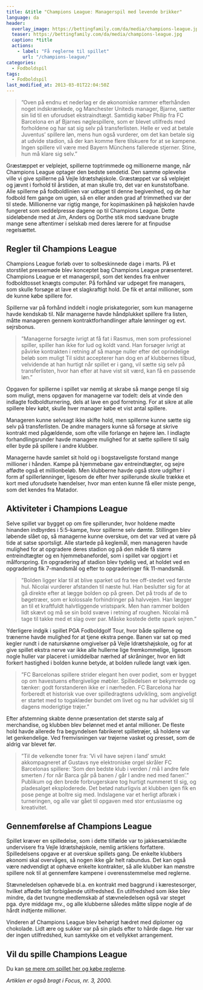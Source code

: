 ```yaml
---
title: &title "Champions League: Managerspil med levende brikker"
language: da
header:
  overlay_image: https://bettingfamily.com/da/media/champions-league.jpg
  teaser: https://bettingfamily.com/da/media/champions-league.jpg
  caption: *title
  actions:
    - label: "Få reglerne til spillet"
      url: "/champions-league/"
categories:
  - Fodboldspil
tags:
  - Fodboldspil
last_modified_at: 2013-03-01T22:04:50Z
---
```


> ”Oven på endnu et nederlag er de økonomiske rammer efterhånden noget indskrænkede, og Manchester Uniteds manager, Bjarne, sætter sin lid til en uforudset ekstraindtægt. Samtidig køber Philip fra FC Barcelona en af Bjarnes nøglespillere, som er blevet utilfreds med forholdene og har sat sig selv på transferlisten. Helle er ved at betale Juventus’ spillere løn, mens hun også vurderer, om det kan betale sig at udvide stadion, så der kan komme flere tilskuere for at se kampene. Ingen spillere vil være med Bayern Münchens fallerede stjerner. Stine, hun må klare sig selv.”

Græstæppet er velplejet, spillerne toptrimmede og millionerne mange, når Champions League optager den bedste sendetid. Den samme oplevelse ville vi give spillerne på Vejle Idrætshøjskole. Græstæppet var så velplejet og jævnt i forhold til årstiden, at man skulle tro, det var en kunststofbane. Alle spillerne på fodboldlinien var udtaget til denne begivenhed, og de har fodbold fem gange om ugen, så en eller anden grad af trimmethed var der til stede. Millionerne var rigtig mange, for kopimaskinen på højskolen havde fungeret som seddelpresse dagene op til Champions League. Dette sideløbende med at Jim, Anders og Dorthe stik mod sædvane brugte mange sene aftentimer i selskab med deres lærere for at finpudse regelsættet.

## Regler til Champions League

Champions League forløb over to solbeskinnede dage i marts. På et storstilet pressemøde blev konceptet bag Champions League præsenteret. Champions League er et managerspil, som det kendes fra enhver fodboldtosset knægts computer. På forhånd var udpeget fire managers, som skulle forsøge at lave et slagkraftigt hold. De fik et antal millioner, som de kunne købe spillere for.

Spillerne var på forhånd inddelt i nogle priskategorier, som kun managerne havde kendskab til. Når managerne havde håndplukket spillere fra listen, måtte manageren gennem kontraktforhandlinger aftale lønninger og evt. sejrsbonus.

> ”Managerne forsøgte ivrigt at få fat i Rasmus, men som professionel spiller, spiller han ikke for lud og koldt vand. Han forsøger ivrigt at påvirke kontrakten i retning af så mange nuller efter det oprindelige beløb som muligt Til sidst accepterer han dog en af klubbernes tilbud, velvidende at han hurtigt når spillet er i gang, vil sætte sig selv på transferlisten, hvor han efter at have vist sit værd, kan få en passende løn.”

Opgaven for spillerne i spillet var nemlig at skrabe så mange penge til sig som muligt, mens opgaven for managerne var todelt: dels at vinde den indlagte fodboldturnering, dels at lave en god forretning. For at sikre at alle spillere blev købt, skulle hver manager købe et vist antal spillere.

Manageren kunne selvsagt ikke skifte hold, men spillerne kunne sætte sig selv på transferlisten. De andre managers kunne så forsøge at skrive kontrakt med pågældende, som ofte ville forlange en højere løn. I indlagte forhandlingsrunder havde managere mulighed for at sætte spillere til salg eller byde på spillere i andre klubber.

Managerne havde samlet sit hold og i bogstaveligste forstand mange millioner i hånden. Kampe på hjemmebane gav entreindtægter, og sejre affødte også et millionbeløb. Men klubberne havde også store udgifter i form af spillerlønninger, ligesom de efter hver spillerunde skulle trække et kort med uforudsete hændelser, hvor man enten kunne få eller miste penge, som det kendes fra Matador.

## Aktiviteter i Champions League

Selve spillet var bygget op om fire spillerunder, hvor holdene mødte hinanden indbyrdes i 5:5-kampe, hvor spillerne selv dømte. Stillingen blev løbende slået op, så managerne kunne overskue, om det var ved at være på tide at satse sportsligt. Alle startede på keglemål, men manageren havde mulighed for at opgradere deres stadion og på den måde få større entreindtægter og en hjemmebanefordel, som i spillet var opgjort i et målforspring. En opgradering af stadion blev tydelig ved, at holdet ved en opgradering fik 7-mandsmål og efter to opgraderinger fik 11-mandsmål.

> ”Bolden ligger klar til at blive sparket ud fra tee off-stedet ved første hul. Nicolai vurderer afstanden til næste hul. Han beslutter sig for at gå direkte efter at lægge bolden op på green. Det på trods af de to bøgetræer, som er kolossale forhindringer på halvvejen. Han lægger an til et kraftfuldt halvtliggende vristspark. Men han rammer bolden lidt skævt og må se sin bold svæve i retning af roughen. Nicolai må tage til takke med et slag over par. Måske kostede dette spark sejren.”

Yderligere indgik i spillet PGA Fodboldgolf Tour, hvor både spillerne og trænerne havde mulighed for at tjene ekstra penge. Banen var sat op med kegler rundt i de naturskønne omgivelser på Vejle Idrætshøjskole, og for at give spillet ekstra nerve var ikke alle hullerne lige fremkommelige, ligesom nogle huller var placeret i umiddelbar nærhed af skråninger, hvor en lidt forkert hastighed i bolden kunne betyde, at bolden rullede langt væk igen.

> ”FC Barcelonas spillere strider elegant hen over podiet, som er bygget op om havestuens eftergivelige møbler. Spilledelsen er bekymrede og tænker: godt forstanderen ikke er i nærheden. FC Barcelona har forberedt et historisk vue over spilledragtens udvikling, som angiveligt er startet med to togaklæder bundet om livet og nu har udviklet sig til dagens moderigtige trøjer.”

Efter afstemning skabte denne præsentation det største salg af merchandise, og klubben blev belønnet med et antal millioner. De fleste hold havde allerede fra begyndelsen fabrikeret spilletrøjer, så holdene var let genkendelige. Ved fremvisningen var trøjerne vasket og presset, som de aldrig var blevet før.

> ”Til de velkendte toner fra: ’Vi vil have sejren i land’ smukt akkompagneret af Gustavs nye elektroniske orgel skråler FC Barcelonas spillere: ’Som den bedste klub i verden / må I andre føle smerten / for når Barca går på banen / går I andre ned med fanen’.” Publikum og den brede forbrugerskare tog hurtigt nummeret til sig, og pladesalget eksploderede. Det betød naturligvis at klubben igen fik en pose penge at boltre sig med. Indslagene var et herligt afbræk i turneringen, og alle var gået til opgaven med stor entusiasme og kreativitet.

## Gennemførelse af Champions League

Spillet kræver en spilledelse, som i dette tilfælde var to jakkesætsklædte undervisere fra Vejle Idrætshøjskole, nemlig artiklens forfattere. Spilledelsens opgave er at overskue spillets gang. De enkelte klubbers økonomi skal overvåges, så nogen ikke går helt rabundus. Det kan også være nødvendigt at ophæve enkelte kontrakter, så alle klubber kan mønstre spillere nok til at gennemføre kampene i overensstemmelse med reglerne.

Stævneledelsen ophævede bl.a. en kontrakt med baggrund i kærestesorger, hvilket affødte lidt forbigående utilfredshed. En utilfredshed som ikke blev mindre, da det tvungne medlemskab af stævneledelsen også var steget pga. dyre middage mv., og alle klubberne således måtte slippe nogle af de hårdt indtjente millioner.

Vinderen af Champions League blev behørigt hædret med diplomer og chokolade. Lidt ære og sukker var på sin plads efter to hårde dage. Her var der ingen utilfredshed, kun samtykke om et vellykket arrangement.

## Vil du spille Champions League

Du kan [se mere om spillet her og købe reglerne](/champions-league/).

_Artiklen er også bragt i Focus, nr. 3, 2000._

